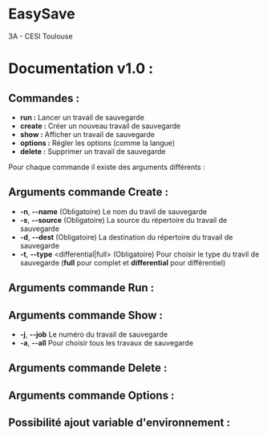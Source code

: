 # EasySave
3A - CESI Toulouse

# Documentation v1.0 :


## Commandes :
  - **run :**      Lancer un travail de sauvegarde
  - **create :**   Créer un nouveau travail de sauvegarde
  - **show :**     Afficher un travail de sauvegarde
  - **options :**  Régler les options (comme la langue)
  - **delete :**   Supprimer un travail de sauvegarde

Pour chaque commande il existe des arguments différents : 

## Arguments commande Create : 
  - **-n**, **--name** (Obligatoire)                      Le nom du travil de sauvegarde
  - **-s**, **--source** (Obligatoire)                    La source du répertoire du travail de sauvegarde
  - **-d**, **--dest** (Obligatoire)                      La destination du répertoire du travail de sauvegarde
  - **-t**, **--type** <differential|full> (Obligatoire)  Pour choisir le type du travil de sauvegarde (**full** pour complet et **differential** pour différentiel)

## Arguments commande Run : 

## Arguments commande Show : 
  - **-j**, **--job**                                     Le numéro du travail de sauvegarde
  - **-a**, **--all**                                     Pour choisir tous les travaux de sauvegarde
## Arguments commande Delete : 

## Arguments commande Options : 


## Possibilité ajout variable d'environnement : 

